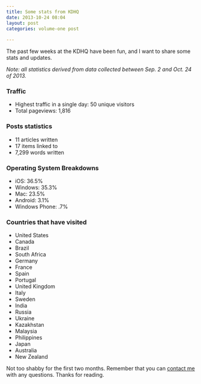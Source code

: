 ```yaml
---
title: Some stats from KDHQ
date: 2013-10-24 08:04
layout: post
categories: volume-one post
  
---
```



The past few weeks at the KDHQ have been fun, and I want to share some stats and updates.

_Note: all statistics derived from data collected between Sep. 2 and Oct. 24 of 2013._

### Traffic
- Highest traffic in a single day: 50 unique visitors
- Total pageviews: 1,816

### Posts statistics
- 11 articles written
- 17 items linked to
- 7,299 words written

### Operating System Breakdowns
- iOS: 36.5%
- Windows: 35.3%
- Mac: 23.5%
- Android: 3.1%
- Windows Phone: .7%

### Countries that have visited
- United States
- Canada
- Brazil
- South Africa
- Germany
- France
- Spain
- Portugal
- United Kingdom
- Italy
- Sweden
- India
- Russia
- Ukraine
- Kazakhstan
- Malaysia
- Philippines
- Japan
- Australia
- New Zealand

Not too shabby for the first two months. Remember that you can [contact me](http://kyledreger.com/contact) with any questions. Thanks for reading.


